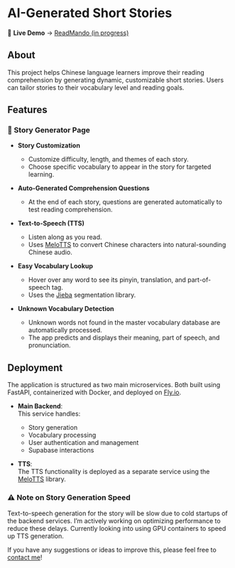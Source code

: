 # AI-Generated Short Stories

📖 **Live Demo** → [ReadMando (in progress)](https://readmando.netlify.app/)

## About

This project helps Chinese language learners improve their reading comprehension by generating dynamic, customizable short stories. Users can tailor stories to their vocabulary level and reading goals.

## Features

### 📘 Story Generator Page

- **Story Customization**  
  - Customize difficulty, length, and themes of each story.  
  - Choose specific vocabulary to appear in the story for targeted learning.

- **Auto-Generated Comprehension Questions**  
  - At the end of each story, questions are generated automatically to test reading comprehension.

- **Text-to-Speech (TTS)**  
  - Listen along as you read.
  - Uses [MeloTTS](https://github.com/myshell-ai/MeloTTS) to convert Chinese characters into natural-sounding Chinese audio.

- **Easy Vocabulary Lookup**  
  - Hover over any word to see its pinyin, translation, and part-of-speech tag.  
  - Uses the [Jieba](https://github.com/fxsjy/jieba) segmentation library.

- **Unknown Vocabulary Detection**  
  - Unknown words not found in the master vocabulary database are automatically processed.  
  - The app predicts and displays their meaning, part of speech, and pronunciation.

## Deployment

The application is structured as two main microservices. Both built using FastAPI, containerized with Docker, and deployed on [Fly.io](https://fly.io/).

- **Main Backend**:  
This service handles:
  - Story generation
  - Vocabulary processing
  - User authentication and management
  - Supabase interactions

- **TTS**:  
  The TTS functionality is deployed as a separate service using the [MeloTTS](https://github.com/myshell-ai/MeloTTS) library.

### ⚠️ Note on Story Generation Speed

Text-to-speech generation for the story will be slow due to cold startups of the backend services. I’m actively working on optimizing performance to reduce these delays. Currently looking into using GPU containers to speed up TTS generation.

If you have any suggestions or ideas to improve this, please feel free to [contact me](mailto:alexlin7211@gmail.com)!